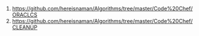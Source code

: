 1) https://github.com/hereisnaman/Algorithms/tree/master/Code%20Chef/ORACLCS
2) https://github.com/hereisnaman/Algorithms/tree/master/Code%20Chef/CLEANUP
